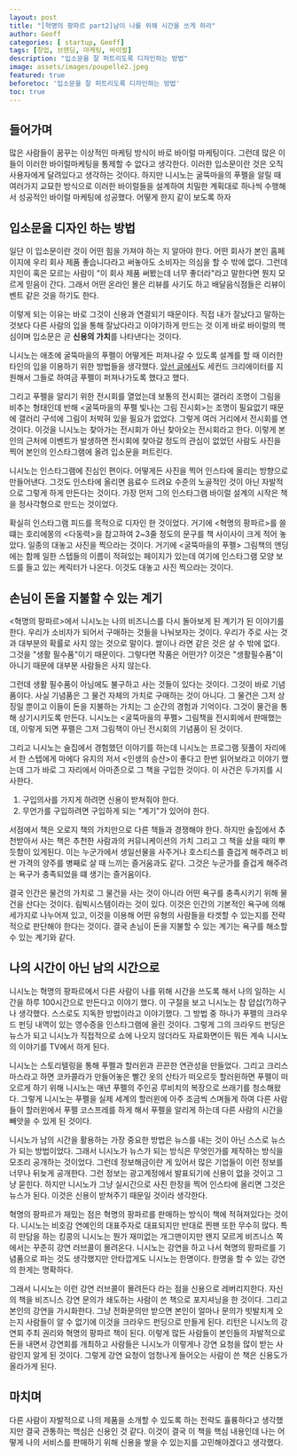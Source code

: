 ```yaml
---
layout: post
title: "[혁명의 팡파르 part2]남이 나를 위해 시간을 쓰게 하라"
author: Geoff
categories: [ startup, Geoff]
tags: [창업, 브랜딩, 마케팅, 바이럴]
description: "입소문을 잘 퍼트리도록 디자인하는 방법"
image: assets/images/poupelle2.jpeg
featured: true
beforetoc: '입소문을 잘 퍼트리도록 디자인하는 방법'
toc: true
---
```

## 들어가며
많은 사람들이 꿈꾸는 이상적인 마케팅 방식이 바로 바이럴 마케팅이다. 그런데 많은 이들이 이러한 바이럴마케팅을 통제할 수 없다고 생각한다. 이러한 입소문이란 것은 오직 사용자에게 달려있다고 생각하는 것이다. 하지만 니시노는 굴뚝마을의 푸펠을 알릴 때 여러가지 교묘한 방식으로 이러한 바이럴들을 설계하여 치밀한 계획대로 하나씩 수행해서 성공적인 바이럴 마케팅에 성공했다. 어떻게 한지 같이 보도록 하자
## 입소문을 디자인 하는 방법
일단 이 입소문이란 것이 어떤 힘을 가져야 하는 지 알아야 한다. 어떤 회사가 본인 홈페이지에 우리 회사 제품 좋습니다라고 써놓아도 소비자는 의심을 할 수 밖에 없다. 그런데 지인이 혹은 모르는 사람이 "이 회사 제품 써봤는데 너무 좋더라"라고 말한다면 뭔지 모르게 믿음이 간다. 그래서 어떤 온라인 몰은 리뷰를 사기도 하고 배달음식점들은 리뷰이벤트 같은 것을 하기도 한다.

이렇게 되는 이유는 바로 그것이 신용과 연결되기 때문이다. 직접 내가 잘났다고 말하는 것보다 다른 사람의 입을 통해 잘났다라고 이야기하게 만드는 것 이게 바로 바이럴의 핵심이며 입소문은 곧 **신용의 가치**를 나타낸다는 것이다.

니시노는 애초에 굴뚝마을의 푸펠이 어떻게든 퍼져나갈 수 있도록 설계를 할 때 이러한 타인의 입을 이용하기 위한 방법들을 생각했다. [앞선 글에서](https://geoffyoon.github.io/Can-your-credit-be-money/)도 세컨드 크리에이터를 지원해서 그들로 하여금 푸펠이 퍼져나가도록 했다고 했다. 

그리고 푸펠을 알리기 위한 전시회를 열었는데 보통의 전시회는 갤러리 조명이 그림을 비추는 형태인데 반해 &lt;굴뚝마을의 푸펠 빛나는 그림 진시회&gt;는 조명이 필요없기 때문에 갤러리 구석에 그림이 처박혀 있을 필요가 없었다. 그렇게 여러 거리에서 전시회를 연 것이다. 이것을 니시노는 찾아가는 전시회가 아닌 찾아오는 전시회라고 한다. 이렇게 본인의 근처에 이벤트가 발생하면 전시회에 찾아갈 정도의 관심이 없었던 사람도 사진을 찍어 본인의 인스타그램에 올려 입소문을 퍼트린다. 

니시노는 인스타그램에 진심인 편이다. 어떻게든 사진을 찍어 인스타에 올리는 방향으로 만들어낸다. 그것도 인스타에 올리면 음료수 드려요 수준의 노골적인 것이 아닌 자발적으로 그렇게 하게 만든다는 것이다. 가장 먼저 그의 인스타그램 바이럴 설계의 시작은 책을 정사각형으로 만드는 것이었다. 

확실히 인스타그램 피드를 목적으로 디자인 한 것이었다. 거기에 &lt;혁명의 팡파르&gt;를 쓸 떄는 호리에몽의 &lt;다동력&gt;을 참고하여 2~3줄 정도의 문구를 책 사이사이 크게 적어 놓았다. 일종의 대놓고 사진을 찍으라는 것이다. 거기에 &lt;굴뚝마을의 푸펠&gt; 그림책의 엔딩에는 함께 일한 스텝들의 이름이 적혀있는 페이지가 있는데 여기에 인스타그램 모양 보드를 들고 있는 케릭터가 나온다. 이것도 대놓고 사진 찍으라는 것이다.

## 손님이 돈을 지불할 수 있는 계기
&lt;혁명의 팡파르&gt;에서 니시노는 나의 비즈니스를 다시 돌아보게 된 계기가 된 이야기를 한다. 우리가 소비자가 되어서 구매하는 것들을 나눠보자는 것이다. 우리가 주로 사는 것과 대부분의 확률로 사지 않는 것으로 말이다. 쌀이나 라면 같은 것은 살 수 밖에 없다. 그것을 "생활 필수품"이기 때문이다.  그렇다면 작품은 어떤가? 이것은 "생활필수품"이 아니기 때문에 대부분 사람들은 사지 않는다.

그런데 생활 필수품이 아님에도 불구하고 사는 것들이 있다는 것이다. 그것이 바로 기념품이다. 사실 기념품은 그 물건 자체의 가치로 구매하는 것이 아니다. 그 물건은 그저 상징일 뿐이고 이들이 돈을 지불하는 가치는 그 순간의 경험과 기억이다. 그것이 물건을 통해 상기시키도록 만든다. 니시노는 &lt;굴뚝마을의 푸펠&gt; 그림책을 전시회에서 판매했는데, 이렇게 되면 푸펠은 그저 그림책이 아닌 전시회의 기념품이 된 것이다.
 
 그리고 니시노는 술집에서 경험했던 이야기를 하는데 니시노는 프로그램 뒷풀이 자리에서 한 스텝에게 마에다 유지의 저서 &lt;인생의 승산&gt;이 좋다고 한번 읽어보라고 이야기 했는데 그가 바로 그 자리에서 아마존으로 그 책을 구입한 것이다. 이 사건은 두가지를 시사한다.
 1. 구입의사를 가지게 하려면 신용이 받쳐줘야 한다.
 2. 무언가를 구입하려면 구입하게 되는 "계기"가 있어야 한다.

서점에서 책은 오로지 책의 가치만으로 다른 책들과 경쟁해야 한다. 하지만 술집에서 추천받아서 사는 책은 추천한 사람과의 커뮤니케이션의 가치 그리고 그 책을 샀을 때의 뿌듯함이 있게된다. 이는 누군가에서 생일선물을 사주거나 호스티스를 즐겁게 해주려고 비싼 가격의 양주를 병째로 살 때 느끼는 즐거움과도 같다. 그것은 누군가를 즐겁게 해주려는 욕구가 충족되었을 떄 생기는 즐거움이다. 

결국 인간은 물건의 가치로 그 물건을 사는 것이 아니라 어떤 욕구를 충족시키기 위해 물건을 산다는 것이다. 림빅시스템이라는 것이 있다. 이것은 인간의 기본적인 욕구에 의해 세가지로 나누어져 있고, 이것을 이용해 어떤 유형의 사람들을 타겟할 수 있는지를 전략적으로 판단해야 한다는 것이다. 결국 손님이 돈을 지불할 수 있는 계기는 욕구를 해소할 수 있는 계기와 같다. 
## 나의 시간이 아닌 남의 시간으로
니시노는 혁명의 팡파르에서 다른 사람이 나를 위해 시간을 쓰도록 해서 나의 일하는 시간을 하루 100시간으로 만든다고 이야기 했다. 이 구절을 보고 니시노는 참 얍삽(?)하구나 생각했다. 스스로도 지독한 방법이라고 이야기했다. 그 방법 중 하나가 푸펠의 크라우드 펀딩 내역이 있는 영수증을 인스타그램에 올린 것이다. 그렇게 그의 크라우드 펀딩은 뉴스가 되고 니시노가 직접적으로 쇼에 나오지 않더라도 자료화면이든 뭐든 계속 니시노의 이야기를 TV에서 하게 된다. 

니시노는 스토리텔링을 통해 푸펠과 할러윈과 끈끈한 연관성을 만들었다. 그리고 크리스마스라고 하면 코카콜라가 만들어놓은  빨간 옷의 산타가 떠오르듯 할러윈하면 푸펠이 떠오르게 하기 위해 니시노는 매년 푸펠의 주인공 루비치의 복장으로 쓰래기를 청소해왔다. 그렇게 니시노는 푸펠을 실제 세계의 할러윈에 아주 조금씩 스며들게 하여 다른 사람들이 할러윈에서 푸펠 코스프레를 하게 해서 푸펠을 알리게 하는데 다른 사람의 시간을 빼앗을 수 있게 된 것이다.

니시노가 남의 시간을 활용하는 가장 중요한 방법은 뉴스를 내는 것이 아닌 스스로 뉴스가 되는 방법이었다. 그래서 니시노가 뉴스가 되는 방식은 무엇인가를 제작하는 방식을 모조리 공개하는 것이었다. 그런데 정보해금이란 게 있어서 많은 기업들이 이런 정보를 너무나 뒤늦게 공개한다. 그런 정보는 광고계정에서 발표되기에 신용이 없을 것이고 그냥 묻힌다. 하지만 니시노가 그냥 실시간으로 사진 한장을 찍어 인스타에 올리면 그것은 뉴스가 된다. 이것은 신용이 받쳐주기 때문일 것이라 생각한다.
 
혁명의 팡파르가 재밌는 점은 혁명의 팡파르를 판매하는 방식이 책에 적혀져있다는 것이다. 니시노는 비호감 연예인의 대표주자로 대표되지만 반대로 찐팬 또한 무수히 많다. 특히 만담을 하는 킹콩의 니시노는 뭔가 재미없는 개그맨이지만 왠지 모르게 비즈니스 쪽에서는 꾸준히 강연 러브콜이 몰려온다. 니시노는 강연을 하고 나서 혁명의 팡파르를 기념품으로 파는 것도 생각했지만 안타깝게도 니시노는 한명이다. 한명을 할 수 있는 강연의 한게는 명확하다. 

그래서 니시노는 이런 강연 러브콜이 몰려든다 라는 점을 신용으로 레버리지한다. 자신의 책을  비즈니스 강연 문의가 쇄도하는 사람이 쓴 책으로 포지셔닝을 한 것이다. 그리고 본인의 강연을 가시화한다. 그냥 전화문의만 받으면 본인이 얼마나 문의가 빗발치게 오는지 사람들이 알 수 없기에 이것을 크라우드 펀딩으로 만들게 된다. 리턴은 니시노의 강연회 주최 권리와 혁명의 팡파르 책이 된다. 이렇게 많든 사람들이 본인들의 자발적으로 돈을 내면서 강연회를 개최하고 사람들은 니시노가 이렇게나 강연 요청을 많이 받는 사람인지 알게 된 것이다. 그렇게 강연 요청이 엄청나게 들어오는 사람이 쓴 책은 신용도가 올라가게 된다.

## 마치며
다른 사람이 자발적으로 나의 제품을 소개할 수 있도록 하는 전략도 휼륭하다고 생각했지만 결국 관통하는 핵심은 신용인 것 같다. 이것이 결국 이 책을 핵심 내용인데 나는 어떻게 나의 서비스를 판매하기 위해 신용을 쌓을 수 있는지를 고민해야겠다고 생각했다.
